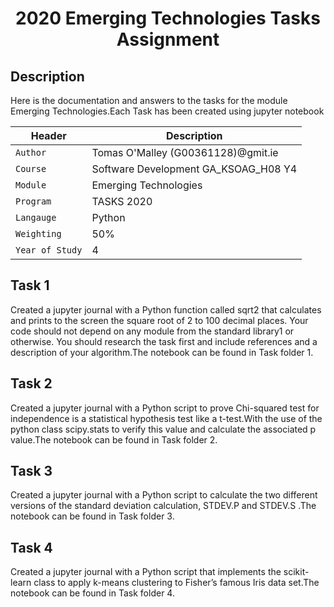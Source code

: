 <p align="center">
<h1 align="center">2020 Emerging Technologies Tasks Assignment  </h1>


## Description
 <p align="left">
Here is the documentation and answers to the tasks for the module Emerging Technologies.Each Task has been created using jupyter notebook
<br />
</p>

| Header | Description |
| --- | --- |
| `Author` | Tomas O'Malley (G00361128)@gmit.ie |
| `Course` | Software Development GA_KSOAG_H08 Y4  |
| `Module` | Emerging  Technologies  |
| `Program` | TASKS 2020 |
| `Langauge` | Python |
| `Weighting` | 50% |
| `Year of Study` | 4 |



## Task 1 

Created a jupyter journal with  a Python function called sqrt2 that calculates and prints to the screen the square root of 2 to 100 decimal places. Your code should not depend on any module from the standard library1 or otherwise. You should research the task first and include references and a description of your algorithm.The notebook can be found in Task folder 1.




## Task 2 

Created a jupyter journal with  a Python script to prove Chi-squared test for independence is a statistical hypothesis test like a t-test.With the use of the python class scipy.stats to verify this value and calculate the associated p value.The notebook can be found in Task folder 2.

## Task 3 

Created a jupyter journal  with  a Python script to calculate the  two different versions of the standard deviation calculation, STDEV.P and  STDEV.S .The notebook can be found in Task folder 3.
 

## Task 4 

Created a jupyter journal  with  a Python script that implements the  scikit-learn class to apply k-means clustering to Fisher’s famous Iris data set.The notebook can be found in Task folder 4.

